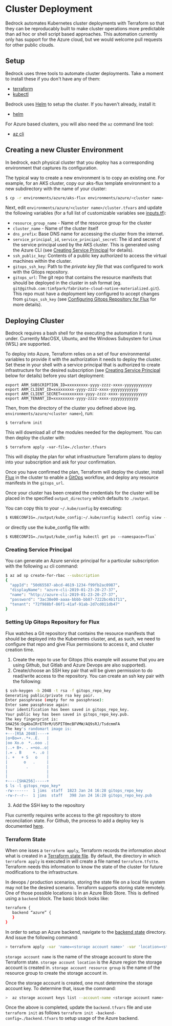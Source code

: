 # Cluster Deployment

Bedrock automates Kubernetes cluster deployments with Terraform so that they can be reproducably built to make cluster operations more predictable than ad hoc or shell script based approaches.  This automation currently only has support for the Azure cloud, but we would welcome pull requests for other public clouds.

## Setup

Bedrock uses three tools to automate cluster deployments. Take a moment to install these if you don't have any of them:

- [terraform](https://www.terraform.io/intro/getting-started/install.html)
- [kubectl](https://kubernetes.io/docs/tasks/tools/install-kubectl/)

Bedrock uses [Helm](https://github.com/helm/helm) to setup the cluster. If you haven't already, install it:

- [helm](https://github.com/helm/helm)
 
For Azure based clusters, you will also need the `az` command line tool:

- [az cli](https://docs.microsoft.com/en-us/cli/azure/install-azure-cli?view=azure-cli-latest)

## Creating a new Cluster Environment

In bedrock, each physical cluster that you deploy has a corresponding environment that captures its configuration. 

The typical way to create a new environment is to copy an existing one. For example, for an AKS cluster, copy our aks-flux template environment to a new subdirectory with the name of your cluster:

```bash
$ cp -r environments/azure/aks-flux environments/azure/<cluster name>
```

Next, edit `environments/azure/<cluster name>/cluster.tfvars` and update the following variables (for a full list of customizable variables see [inputs.tf](./azure/aks-flux/inputs.tf)):

- `resource_group_name` - Name of the resource group for the cluster
- `cluster_name` - Name of the cluster itself
- `dns_prefix`: Base DNS name for accessing the cluster from the internet.
- `service_principal_id`, `service_principal_secret`: The id and secret of the service principal used by the AKS cluster.  This is generated using the Azure CLI (see [Creating Service Principal](#creating-service-principal) for details).
- `ssh_public_key`: Contents of a public key authorized to access the virtual machines within the cluster.
- `gitops_ssh_key`: Path to the *private key file* that was configured to work with the Gitops repository.
- `gitops_url`: The git repo that contains the resource manifests that should be deployed in the cluster in ssh format (eg. `git@github.com:timfpark/fabrikate-cloud-native-materialized.git`). This repo must have a deployment key configured to accept changes from `gitops_ssh_key` (see [Configuring Gitops Repository for Flux](#setting-up-gitops-repository-for-flux) for more details).

## Deploying Cluster

Bedrock requires a bash shell for the executing the automation it runs under. Currently MacOSX, Ubuntu, and the Windows Subsystem for Linux (WSL) are supported.

To deploy into Azure, Terraform relies on a set of four environmental variables to provide it with the 
authorization it needs to deploy the cluster. Set these in your shell with a service principal that is authorized to create infrastructure for the desired subscription (see [Creating Service Principal](#creating-service-[rincipal) below for details) before you start deployment:

```
export ARM_SUBSCRIPTION_ID=xxxxxxxxx-yyyy-zzzz-xxxx-yyyyyyyyyyyy
export ARM_CLIENT_ID=xxxxxxxxx-yyyy-zzzz-xxxx-yyyyyyyyyyyy
export ARM_CLIENT_SECRET=xxxxxxxxx-yyyy-zzzz-xxxx-yyyyyyyyyyyy
export ARM_TENANT_ID=xxxxxxxxx-yyyy-zzzz-xxxx-yyyyyyyyyyyy
```

Then, from the directory of the cluster you defined above (eg. `environments/azure/<cluster name>`), run:

```
$ terraform init
```

This will download all of the modules needed for the deployment.  You can then deploy the cluster with:

```
$ terraform apply -var-file=./cluster.tfvars
```

This will display the plan for what infrastructure Terraform plans to deploy into your subscription and ask for your confirmation.

Once you have confirmed the plan, Terraform will deploy the cluster, install [Flux](https://github.com/weaveworks/flux)
in the cluster to enable a [GitOps](https://www.weave.works/blog/gitops-operations-by-pull-request) workflow, and deploy any resource manifests in the `gitops_url`.

Once your cluster has been created the credentials for the cluster will be placed in the specified `output_directory` which defaults to `./output`. 

You can copy this to your `~/.kube/config` by executing:

```bash
$ KUBECONFIG=./output/kube_config:~/.kube/config kubectl config view --flatten > merged-config && mv merged-config ~/.kube/config
```

or directly use the kube_config file with:

```
$ KUBECONFIG=./output/kube_config kubectl get po --namespace=flux` 
```

### Creating Service Principal

You can generate an Azure service principal for a particular subscription with the following `az` cli command:

```bash
$ az ad sp create-for-rbac --subscription 
{
  "appId": "50d65587-abcd-4619-1234-f99fb2ac0987",
  "displayName": "azure-cli-2019-01-23-20-27-37",
  "name": "http://azure-cli-2019-01-23-20-27-37",
  "password": "3ac38e00-aaaa-bbbb-bb87-7222bc4b1f11",
  "tenant": "72f988bf-86f1-41af-91ab-2d7cd011db47"
}
```

### Setting Up Gitops Repository for Flux

Flux watches a Git repository that contains the resource manifests that should be deployed into the Kubernetes cluster, and, as such, we need to configure that repo and give Flux permissions to access it, and cluster creation time.

1.  Create the repo to use for Gitops (this example will assume that you are using Github, but Gitlab and Azure Devops are also supported).
2.  Create/choose an SSH key pair that will be given permission to do read/write access to the repository.  You can create an ssh key pair with the following:

```bash
$ ssh-keygen -b 2048 -t rsa -f gitops_repo_key
Generating public/private rsa key pair.
Enter passphrase (empty for no passphrase): 
Enter same passphrase again: 
Your identification has been saved in gitops_repo_key.
Your public key has been saved in gitops_repo_key.pub.
The key fingerprint is:
SHA256:DgAbaIRrET0rM/U5PIT0mcBFVMW/AQ9sRJ/TsdcmmFA
The key's randomart image is:
+---[RSA 2048]----+
|o+Bo=+..*+..E.   |
|oo Xo.o  *..ooo .|
|..+ B+. . =+oo..o|
|.= . B     +. .o |
|. +   + S   o    |
|       o   .     |
|        .        |
|                 |
|                 |
+----[SHA256]-----+
$ ls -l gitops_repo_key*
-rw-------  1 jims  staff  1823 Jan 24 16:28 gitops_repo_key
-rw-r--r--  1 jims  staff   398 Jan 24 16:28 gitops_repo_key.pub
```

3.  Add the SSH key to the repository

Flux currently requires write access to the git repository to store reconcilation state. For Github, the process to add a deploy key is documented 
[here](https://help.github.com/articles/adding-a-new-ssh-key-to-your-github-account/).

### Terraform State

When one isses a `terraform apply`, Terraform records the information about what is created in a [Terraform state file](https://www.terraform.io/docs/state/).  By default, the directory in which `terraform apply` is executed in will create a file named `terraform.tfstte`.  Terraform needs this information to know the state of the cluster for future modifications to the infrastructure.

In devops / production scenarios, storing the state file on a local file system may not be the desired scenario.  Terraform supports storing state remotely.  One of those possible locations is in an Azure Blob Store.  This is defined using a `backend` block.  The basic block looks like:

```bash
terraform {
   backend “azure” {
   }
}
```

In order to setup an Azure backend, navigate to the [backend state](http://github.com/Microsoft/bedrock/cluster/azure/backend-state) directory.  And issue the following command:

```bash
> terraform apply -var 'name=<storage account name>' -var 'location=<storage account location>' -var 'resource_group_name=<storage account resource group>'
```

`storage account name` is the name of the stroage account to store the Terraform state.  `storage account location` is the Azure region the storage account is created in.  `storage account resource group` is the name of the resource group to create the storage account in.  

Once the storage account is created, one must determine the storage account key.  To determine that, issue the command:

```bash
>  az storage account keys list --account-name <storage account name>
```

Once the above is completed, update the `backend.tfvars` file and use `terraform init` as follows `terraform init -backend-config=./backend.tfvars` to setup usage of the Azure backend.